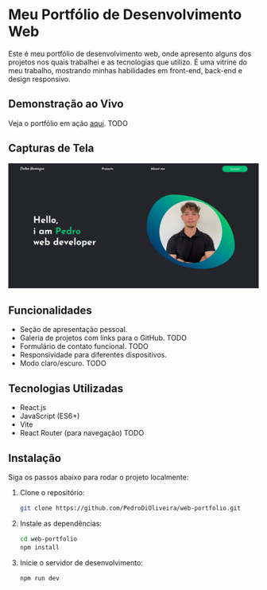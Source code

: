 # Meu Portfólio de Desenvolvimento Web

Este é meu portfólio de desenvolvimento web, onde apresento alguns dos projetos nos quais trabalhei e as tecnologias que utilizo. É uma vitrine do meu trabalho, mostrando minhas habilidades em front-end, back-end e design responsivo.

## Demonstração ao Vivo
Veja o portfólio em ação [aqui](https://meuportfolio.com). TODO

## Capturas de Tela
![Home do Portfólio](./src/assets/page-screenshot.png)


## Funcionalidades
- Seção de apresentação pessoal.
- Galeria de projetos com links para o GitHub. TODO
- Formulário de contato funcional. TODO
- Responsividade para diferentes dispositivos.
- Modo claro/escuro. TODO

## Tecnologias Utilizadas
- React.js
- JavaScript (ES6+)
- Vite
- React Router (para navegação) TODO

## Instalação

Siga os passos abaixo para rodar o projeto localmente:

1. Clone o repositório:

    ```bash
    git clone https://github.com/PedroDiOliveira/web-portfolio.git
    ```

2. Instale as dependências:

    ```bash
    cd web-portfolio
    npm install
    ```

3. Inicie o servidor de desenvolvimento:

    ```bash
    npm run dev
    ```